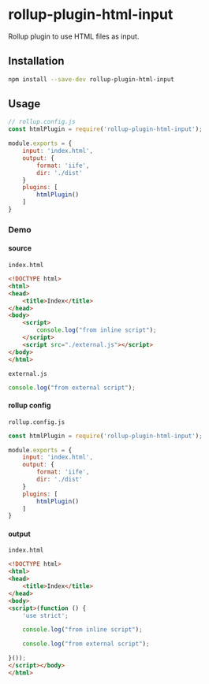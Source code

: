 # rollup-plugin-html-input
Rollup plugin to use HTML files as input.

## Installation

```bash
npm install --save-dev rollup-plugin-html-input
```

## Usage

```javascript
// rollup.config.js
const htmlPlugin = require('rollup-plugin-html-input');

module.exports = {
    input: 'index.html',
    output: {
        format: 'iife',
        dir: './dist'
    }
    plugins: [
        htmlPlugin()
    ]
}
```

### Demo

#### source

`index.html`

```html
<!DOCTYPE html>
<html>
<head>
    <title>Index</title>
</head>
<body>
    <script>
        console.log("from inline script");
    </script>
    <script src="./external.js"></script>
</body>
</html>
```
`external.js`

```javascript
console.log("from external script");
```
#### rollup config

`rollup.config.js`

```javascript
const htmlPlugin = require('rollup-plugin-html-input');

module.exports = {
    input: 'index.html',
    output: {
        format: 'iife',
        dir: './dist'
    }
    plugins: [
        htmlPlugin()
    ]
}
```

#### output

`index.html`
```html
<!DOCTYPE html>
<html>
<head>
    <title>Index</title>
</head>
<body>
<script>(function () {
    'use strict';

    console.log("from inline script");

    console.log("from external script");

}());
</script></body>
</html>
```
